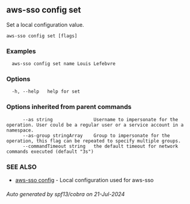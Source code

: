 ## aws-sso config set

Set a local configuration value.

```
aws-sso config set [flags]
```

### Examples

```
  aws-sso config set name Louis Lefebvre
```

### Options

```
  -h, --help   help for set
```

### Options inherited from parent commands

```
      --as string               Username to impersonate for the operation. User could be a regular user or a service account in a namespace.
      --as-group stringArray    Group to impersonate for the operation, this flag can be repeated to specify multiple groups.
      --commandTimeout string   the default timeout for network commands executed (default "3s")
```

### SEE ALSO

* [aws-sso config](aws-sso_config.md)	 - Local configuration used for aws-sso

###### Auto generated by spf13/cobra on 21-Jul-2024
